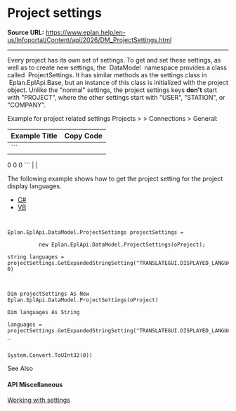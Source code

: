 # Project settings

**Source URL:** https://www.eplan.help/en-us/Infoportal/Content/api/2026/DM_ProjectSettings.html

---

Every project has its own set of settings. To get and set these settings, as well as to create new settings, the  DataModel  namespace provides a class called  ProjectSettings. It has similar methods as the settings class in  Eplan.EplApi.Base, but an instance of this class is initialized with the project object. Unlike the "normal" settings, the project settings keys **don't** start with "PROJECT", where the other settings start with "USER", "STATION", or "COMPANY".

Example for project related settings Projects > <project name> > Connections > General:

| Example Title | Copy Code |
| --- | --- |
| ```  <?xml version="1.0" encoding="utf-8" ?> <Settings ver="2.4.1" format="2">  <CAT name="PROJECT">   <MOD name="EsConnection">    <Setting name="ManageConnectionsInNDPDialog" type="bool">     <Val>0</Val>    </Setting>    <Setting name="ManageSaddleJumperConnPointsInNDPDialog" type="bool">     <Val>0</Val>    </Setting>    <Setting name="SortConnectionsByPlacement" type="bool" desc="2058">     <Val>0</Val>    </Setting>   </MOD>  </CAT> </Settings> ``` | |

The following example shows how to get the project setting for the project display languages.

- [C#](#i-tab-content-CS)
- [VB](#i-tab-content-VB)

```

Eplan.EplApi.DataModel.ProjectSettings projectSettings =
          new Eplan.EplApi.DataModel.ProjectSettings(oProject);
string languages = projectSettings.GetExpandedStringSetting("TRANSLATEGUI.DISPLAYED_LANGUAGES", 0)
```

```

Dim projectSettings As New Eplan.EplApi.DataModel.ProjectSettings(oProject)
Dim languages As String
languages = projectSettings.GetExpandedStringSetting("TRANSLATEGUI.DISPLAYED_LANGUAGES", _
                                                       System.Convert.ToUInt32(0))
```



See Also

#### API Miscellaneous

[Working with settings](WorkingWithSettings.html)